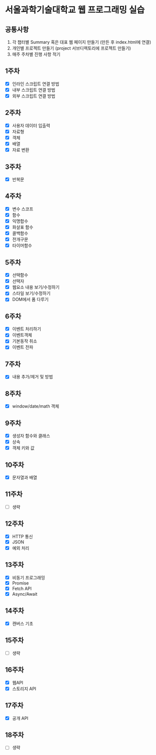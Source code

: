 # 서울과학기술대학교 웹 프로그래밍 실습

## 공통사항
1. 각 챕터별 Summary 혹은 대표 웹 페이지 만들기 (만든 후 index.html에 연결)
2. 개인별 프로젝트 만들기 (project 서브디렉토리에 프로젝트 만들기)
3. 매주 주차별 진행 사항 적기

## 1주차
- [x] 인라인 스크립트 연결 방법
- [x] 내부 스크립트 연결 방법
- [x] 외부 스크립트 연결 방법

## 2주차
- [x] 사용자 데이터 입출력
- [x] 자료형
- [x] 객체
- [x] 배열
- [x] 자료 변환

## 3주차
- [x] 반복문

## 4주차
- [x] 변수 스코프
- [x] 함수
- [x] 익명합수
- [x] 화살표 함수
- [x] 콜백함수
- [x] 전개구문
- [x] 타이머함수

## 5주차
- [x] 선택함수
- [x] 선택자
- [x] 웹요소 내용 보기/수정하기
- [x] 스타일 보기/수정하기
- [x] DOM에서 폼 다루기

## 6주차
- [x] 이벤트 처리하기
- [x] 이벤트객체
- [x] 기본동작 취소
- [x] 이벤트 전파

## 7주차
- [x] 내용 추가/제거 및 방법

## 8주차
- [x] window/date/math 객체

## 9주차
- [x] 생성자 함수와 클래스
- [x] 상속
- [x] 객체 키와 값

## 10주차
- [x] 문자열과 배열

## 11주차
- [ ] 생략

## 12주차
- [x] HTTP 통신
- [x] JSON
- [x] 예외 처리

## 13주차
- [x] 비동기 프로그래밍
- [x] Promise
- [x] Fetch API
- [x] Async/Await

## 14주차
- [x] 캔버스 기초

## 15주차
- [ ] 생략

## 16주차
- [x] 웹API
- [x] 스토리지 API

## 17주차
- [x] 공개 API

## 18주차
- [ ] 생략
